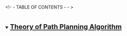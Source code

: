 <!- - TABLE OF CONTENTS - - >
<details open="open">
  <summary><h2 style="display: inline-block"›Table of Contents</h2›</summary›
    <li><a href="#Background-of-Path-Planning-to-Aviation-Engineering(›Background of Path Planning to Aviation Engineering:/ax</1i›
    <li><a href="#Theory-of-Path-Planning-Algorithm">Theory of Path Planning Algorithm</ax</li›
    <li><a href-"#Introduction-of-the-Engineering-Tools "-Introduction of the Engineering Tools </ax/li›
  </01>
</details>
